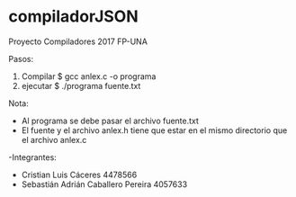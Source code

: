 # compiladorJSON
Proyecto Compiladores 2017 FP-UNA

Pasos:
1. Compilar $ gcc anlex.c -o programa 
2. ejecutar $ ./programa fuente.txt

Nota:
* Al programa se debe pasar el archivo fuente.txt
* El fuente y el archivo anlex.h tiene que estar en el mismo 
directorio que el archivo anlex.c


-Integrantes:
- Cristian Luis Cáceres 4478566
- Sebastián Adrián Caballero Pereira 4057633
